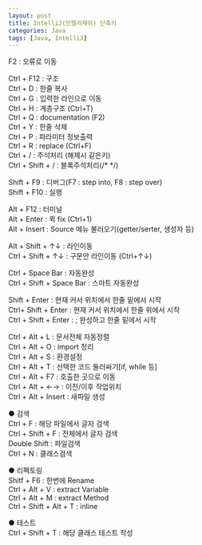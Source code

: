```yaml
---
layout: post
title: IntelliJ(인텔리제이) 단축키
categories: Java
tags: [Java, IntelliJ]
---
```


F2 : 오류로 이동


Ctrl + F12 : 구조<br>
Ctrl + D : 한줄 복사<br>
Ctrl + G : 입력한 라인으로 이동<br>
Ctrl + H : 계층구조 (Ctrl+T)<br>
Ctrl + Q : documentation (F2)<br>
Ctrl + Y : 한줄 삭제<br>
Ctrl + P : 파라미터 정보출력<br>
Ctrl + R : replace (Ctrl+F)<br>
Ctrl + / : 주석처리 (해제시 같은키)<br>
Ctrl + Shift + / : 블록주석처리(/* */)<br>


Shift + F9 : 디버그(F7 : step into, F8 : step over)<br>
Shift + F10 : 실행


Alt + F12 : 터미널<br>
Alt + Enter : 퀵 fix (Ctrl+1)<br>
Alt + Insert : Source 메뉴 불러오기(getter/serter, 생성자 등)


Alt + Shift + ↑↓ : 라인이동<br>
Ctrl + Shift + ↑↓ : 구문안 라인이동 (Ctrl+↑↓)


Ctrl + Space Bar : 자동완성<br> 
Ctrl + Shift + Space Bar : 스마트 자동완성


Shift + Enter : 현재 커서 위치에서 한줄 밑에서 시작<br>
Ctrl+ Shift + Enter : 현재 커서 위치에서 한줄 위에서 시작<br>
Ctrl + Shift + Enter : ; 완성하고 한줄 밑에서 시작


Ctrl + Alt + L : 문서전체 자동정렬 <br>
Ctrl + Alt + O : import 정리<br>
Ctrl + Alt + S : 환경설정<br>
Ctrl + Alt + T : 선택한 코드 둘러싸기[if, while 등]<br>
Ctrl + Alt + F7 : 호출한 곳으로 이동<br>
Ctrl + Alt + ←→ : 이전/이후 작업위치<br>
Ctrl + Alt + Insert : 새파일 생성


● 검색<br>
Ctrl + F : 해당 파일에서 글자 검색<br>
Ctrl + Shift + F : 전체에서 글자 검색<br>
Double Shift : 파일검색<br>
Ctrl + N : 클래스검색


● 리펙토링<br>
Shitf + F6 : 한번에 Rename<br>
Ctrl + Alt + V : extract Variable<br>
Ctrl + Alt + M : extract Method<br>
Ctrl + Shift + Alt + T : inline


● 테스트<br>
Ctrl + Shift + T : 해당 클래스 테스트 작성

